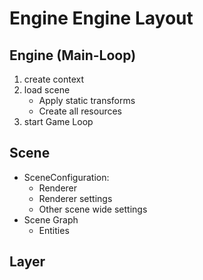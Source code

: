 # Engine Engine Layout
## Engine (Main-Loop)
1. create context
2. load scene
    - Apply static transforms
    - Create all resources
3. start Game Loop

## Scene
- SceneConfiguration:   
    - Renderer
    - Renderer settings
    - Other scene wide settings
- Scene Graph
  - Entities
## Layer

